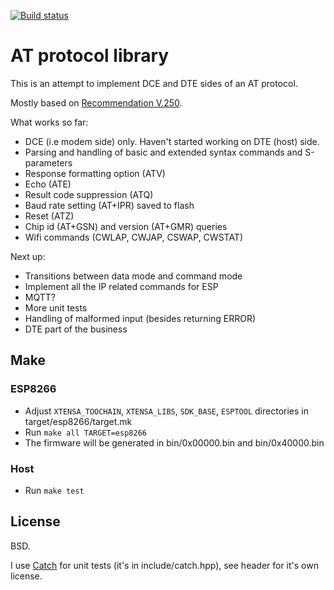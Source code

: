 [![Build status](http://img.shields.io/travis/igrr/atproto.svg)](https://travis-ci.org/igrr/atproto)

AT protocol library
===================

This is an attempt to implement DCE and DTE sides of an AT protocol.

Mostly based on [Recommendation V.250].

What works so far:
  - DCE (i.e modem side) only. Haven't started working on DTE (host) side.
  - Parsing and handling of basic and extended syntax commands and S-parameters
  - Response formatting option (ATV)
  - Echo (ATE)
  - Result code suppression (ATQ)
  - Baud rate setting (AT+IPR) saved to flash
  - Reset (ATZ)
  - Chip id (AT+GSN) and version (AT+GMR) queries
  - Wifi commands (CWLAP, CWJAP, CSWAP, CWSTAT)

Next up:
  - Transitions between data mode and command mode
  - Implement all the IP related commands for ESP
  - MQTT?
  - More unit tests
  - Handling of malformed input (besides returning ERROR)
  - DTE part of the business

Make
----

### ESP8266

- Adjust `XTENSA_TOOCHAIN`, `XTENSA_LIBS`, `SDK_BASE`, `ESPTOOL` directories in target/esp8266/target.mk
- Run ```make all TARGET=esp8266```
- The firmware will be generated in bin/0x00000.bin and bin/0x40000.bin

### Host
- Run ```make test```


License
-------

BSD.

I use [Catch] for unit tests (it's in include/catch.hpp), see header for it's own license.

[Recommendation V.250]:https://www.itu.int/rec/T-REC-V.250-200307-I/en
[Catch]:https://github.com/philsquared/Catch
